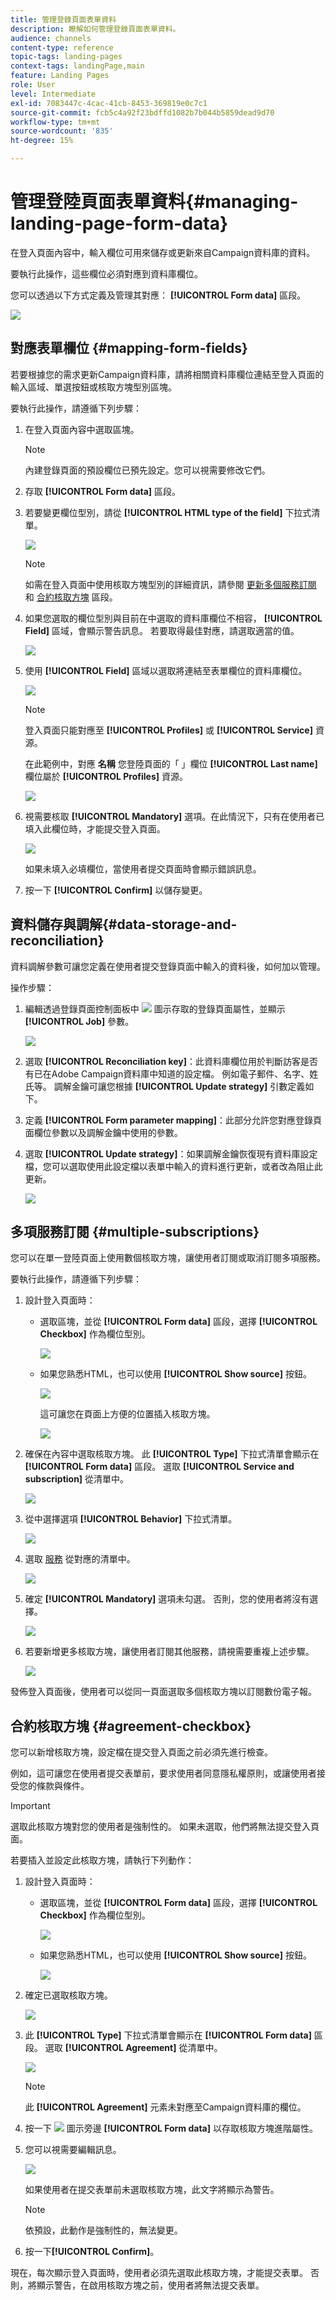```yaml
---
title: 管理登錄頁面表單資料
description: 瞭解如何管理登錄頁面表單資料。
audience: channels
content-type: reference
topic-tags: landing-pages
context-tags: landingPage,main
feature: Landing Pages
role: User
level: Intermediate
exl-id: 7083447c-4cac-41cb-8453-369819e0c7c1
source-git-commit: fcb5c4a92f23bdffd1082b7b044b5859dead9d70
workflow-type: tm+mt
source-wordcount: '835'
ht-degree: 15%

---
```


# 管理登陸頁面表單資料{#managing-landing-page-form-data}

在登入頁面內容中，輸入欄位可用來儲存或更新來自Campaign資料庫的資料。

要執行此操作，這些欄位必須對應到資料庫欄位。

您可以透過以下方式定義及管理其對應： **[!UICONTROL Form data]** 區段。

![](assets/lp_form-data.png)

## 對應表單欄位 {#mapping-form-fields}

若要根據您的需求更新Campaign資料庫，請將相關資料庫欄位連結至登入頁面的輸入區域、單選按鈕或核取方塊型別區塊。

要執行此操作，請遵循下列步驟：

1. 在登入頁面內容中選取區塊。

   >[!NOTE]
   >
   >內建登錄頁面的預設欄位已預先設定。您可以視需要修改它們。

1. 存取 **[!UICONTROL Form data]** 區段。

1. 若要變更欄位型別，請從 **[!UICONTROL HTML type of the field]** 下拉式清單。

   ![](assets/lp_html-field-type.png)

   >[!NOTE]
   >
   >如需在登入頁面中使用核取方塊型別的詳細資訊，請參閱 [更新多個服務訂閱](#multiple-subscriptions) 和 [合約核取方塊](#agreement-checkbox) 區段。

1. 如果您選取的欄位型別與目前在中選取的資料庫欄位不相容， **[!UICONTROL Field]** 區域，會顯示警告訊息。 若要取得最佳對應，請選取適當的值。

   ![](assets/lp_field-type-warning.png)

1. 使用 **[!UICONTROL Field]** 區域以選取將連結至表單欄位的資料庫欄位。

   ![](assets/lp_select-database-field.png)

   >[!NOTE]
   >
   >登入頁面只能對應至 **[!UICONTROL Profiles]** 或 **[!UICONTROL Service]** 資源。

   在此範例中，對應 **名稱** 您登陸頁面的「 」欄位 **[!UICONTROL Last name]** 欄位屬於 **[!UICONTROL Profiles]** 資源。

   ![](assets/lp_database-field-example.png)

1. 視需要核取 **[!UICONTROL Mandatory]** 選項。在此情況下，只有在使用者已填入此欄位時，才能提交登入頁面。

   ![](assets/lp_mandatory-option.png)

   如果未填入必填欄位，當使用者提交頁面時會顯示錯誤訊息。

1. 按一下 **[!UICONTROL Confirm]** 以儲存變更。

<!--If you choose a mandatory **[!UICONTROL Checkbox]**, make sure that it is of **[!UICONTROL Field]** type.-->

## 資料儲存與調解{#data-storage-and-reconciliation}

資料調解參數可讓您定義在使用者提交登錄頁面中輸入的資料後，如何加以管理。

操作步驟：

1. 編輯透過登錄頁面控制面板中 ![](assets/edit_darkgrey-24px.png) 圖示存取的登錄頁面屬性，並顯示 **[!UICONTROL Job]** 參數。

   ![](assets/lp_parameters_job.png)

1. 選取 **[!UICONTROL Reconciliation key]**：此資料庫欄位用於判斷訪客是否有已在Adobe Campaign資料庫中知道的設定檔。 例如電子郵件、名字、姓氏等。 調解金鑰可讓您根據 **[!UICONTROL Update strategy]** 引數定義如下。

1. 定義 **[!UICONTROL Form parameter mapping]**：此部分允許您對應登錄頁面欄位參數以及調解金鑰中使用的參數。

1. 選取 **[!UICONTROL Update strategy]**：如果調解金鑰恢復現有資料庫設定檔，您可以選取使用此設定檔以表單中輸入的資料進行更新，或者改為阻止此更新。

   ![](assets/lp_parameters_update-strategy.png)

## 多項服務訂閱 {#multiple-subscriptions}

您可以在單一登陸頁面上使用數個核取方塊，讓使用者訂閱或取消訂閱多項服務。

要執行此操作，請遵循下列步驟：

1. 設計登入頁面時：

   * 選取區塊，並從 **[!UICONTROL Form data]** 區段，選擇 **[!UICONTROL Checkbox]** 作為欄位型別。

     ![](assets/lp_field-type-checkbox.png)

   * 如果您熟悉HTML，也可以使用 **[!UICONTROL Show source]** 按鈕。

     ![](assets/lp_show_source.png)

     這可讓您在頁面上方便的位置插入核取方塊。

     ![](assets/lp_manual-checkbox.png)

1. 確保在內容中選取核取方塊。 此 **[!UICONTROL Type]** 下拉式清單會顯示在 **[!UICONTROL Form data]** 區段。 選取 **[!UICONTROL Service and subscription]** 從清單中。

   ![](assets/lp_service-and-subscription.png)

1. 從中選擇選項 **[!UICONTROL Behavior]** 下拉式清單。

   ![](assets/lp_checkbox-behavior.png)

1. 選取 [服務](../../audiences/using/creating-a-service.md) 從對應的清單中。

   ![](assets/lp_checkbox-service.png)

1. 確定 **[!UICONTROL Mandatory]** 選項未勾選。 否則，您的使用者將沒有選擇。

   ![](assets/lp_uncheck-mandatory.png)

1. 若要新增更多核取方塊，讓使用者訂閱其他服務，請視需要重複上述步驟。

   ![](assets/lp_multiple-checkboxes.png)

發佈登入頁面後，使用者可以從同一頁面選取多個核取方塊以訂閱數份電子報。

## 合約核取方塊 {#agreement-checkbox}

您可以新增核取方塊，設定檔在提交登入頁面之前必須先進行檢查。

例如，這可讓您在使用者提交表單前，要求使用者同意隱私權原則，或讓使用者接受您的條款與條件。

>[!IMPORTANT]
>
>選取此核取方塊對您的使用者是強制性的。 如果未選取，他們將無法提交登入頁面。

若要插入並設定此核取方塊，請執行下列動作：

1. 設計登入頁面時：

   * 選取區塊，並從 **[!UICONTROL Form data]** 區段，選擇 **[!UICONTROL Checkbox]** 作為欄位型別。

     ![](assets/lp_field-type-checkbox.png)

   * 如果您熟悉HTML，也可以使用 **[!UICONTROL Show source]** 按鈕。

     ![](assets/lp_show_source.png)

     <!--Manually insert a checkbox, such as in the example below:

      <!--Click **[!UICONTROL Hide source]**.-->

1. 確定已選取核取方塊。

   ![](assets/lp_select_checkbox.png)

1. 此 **[!UICONTROL Type]** 下拉式清單會顯示在 **[!UICONTROL Form data]** 區段。 選取 **[!UICONTROL Agreement]** 從清單中。

   ![](assets/lp_form_data_drop-down.png)

   >[!NOTE]
   >
   >此 **[!UICONTROL Agreement]** 元素未對應至Campaign資料庫的欄位。

1. 按一下 ![](assets/lp-properties-icon.png) 圖示旁邊 **[!UICONTROL Form data]** 以存取核取方塊進階屬性。

1. 您可以視需要編輯訊息。

   ![](assets/lp_agreement_message.png)

   如果使用者在提交表單前未選取核取方塊，此文字將顯示為警告。

   >[!NOTE]
   >
   >依預設，此動作是強制性的，無法變更。

1. 按一下&#x200B;**[!UICONTROL Confirm]**。

現在，每次顯示登入頁面時，使用者必須先選取此核取方塊，才能提交表單。 否則，將顯示警告，在啟用核取方塊之前，使用者將無法提交表單。